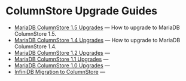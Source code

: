 # ColumnStore Upgrade Guides

- [MariaDB ColumnStore 1.5 Upgrades](/columns-storage-engines-and-plugins/storage-engines/mariadb-columnstore/mariadb-columnstore-columnstore/mariadb-columnstore-15-upgrades/) — How to upgrade to MariaDB ColumnStore 1.5.
- [MariaDB ColumnStore 1.4 Upgrades](/columns-storage-engines-and-plugins/storage-engines/mariadb-columnstore/mariadb-columnstore-columnstore/mariadb-columnstore-14-upgrades/) — How to upgrade to MariaDB ColumnStore 1.4.
- [MariaDB ColumnStore 1.2 Upgrades](/columns-storage-engines-and-plugins/storage-engines/mariadb-columnstore/mariadb-columnstore-columnstore/mariadb-columnstore-12-upgrades/) — 
- [MariaDB ColumnStore 1.1 Upgrades](/columns-storage-engines-and-plugins/storage-engines/mariadb-columnstore/mariadb-columnstore-columnstore/mariadb-columnstore-11-upgrades/) — 
- [MariaDB ColumnStore 1.0 Upgrades](/columns-storage-engines-and-plugins/storage-engines/mariadb-columnstore/mariadb-columnstore-columnstore/mariadb-columnstore-10-upgrades/) — 
- [InfiniDB Migration to ColumnStore](/columns-storage-engines-and-plugins/storage-engines/mariadb-columnstore/mariadb-columnstore-columnstore/infinidb-migration-to-columnstore/) — 